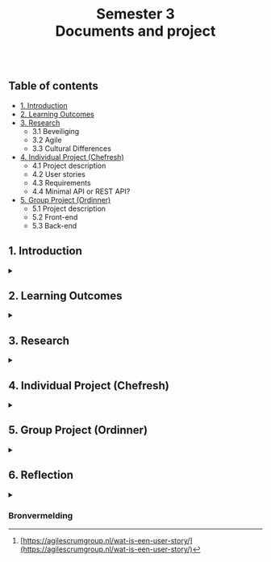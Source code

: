 <h1 align="center">
  Semester 3
  </br>
  Documents and project
</h1>
<br/>

<p align="center"><img alt="" src="https://c.tenor.com/_DOBjnGspYAAAAAC/code-coding.gif"/></p>

## Table of contents
* [1. Introduction](#introduction)
* [2. Learning Outcomes](#learning-outcomes)
* [3. Research](#research)
    * 3.1 Beveiliging
    * 3.2 Agile
    * 3.3 Cultural Differences
* [4. Individual Project (Chefresh)](#individual-project-chefresh)
    * 4.1 Project description
    * 4.2 User stories
    * 4.3 Requirements
    * 4.4 Minimal API or REST API?
* [5. Group Project (Ordinner)](#group-project-ordinner)
    * 5.1 Project description
    * 5.2 Front-end
    * 5.3 Back-end
        
## 1. Introduction

<details>
<summary> </summary>
In this document I describe the learning outcomes, 
</details>

## 2. Learning Outcomes

<details>
<summary> </summary>
<table>
  <tr>
    <th>#</th>
    <th>Name</th>
    <th>Clarification</th>
  </tr>
  <tr>
    <td>
      1
    </td>
    <td>
      You design and build user-friendly, full-stack web applications.
    </td>
    <td>
      User friendly: You apply basic User experience testing and development techniques.
      <br/>
      <br/>
      Full-stack: You design and build a full stack application using commonly accepted front end (Javascript-based framework) and back end techniques (e.g. Object Relational Mapping) choosing and implementing relevant communication protocols and addressing asynchronous communication issues.
    </td>
  </tr>
    <tr>
    <td>
      2
    </td>
    <td>
      You use software tooling and methodology that continuously monitors and improve the software quality during software development.
    </td>
    <td>
      Tooling and methodology: Carry out, monitor and report on unit integration, regression and system tests, with attention for security and performance aspects, as well as applying static code analysis and code reviews.
    </td>
    </tr>
    </tr>
    <tr>
    <td>
      3
    </td>
    <td>
      You choose and implement the most suitable agile software development method for your software project.
    </td>
    <td>
      Choose: You are aware of the most popular agile methods and their underlying agile principles. Your choice of a method is motivated and based on well-defined selection criteria and context analyses.
    </td>
  </tr>
    </tr>
    <tr>
    <td>
      4
    </td>
    <td>
      You design and implement a (semi)automated software release process that matches the needs of the project context.
    </td>
    <td>
      Design and implement: You design a release process and implement a continuous integration and deployment solution (using e.g. Gitlab CI and Docker).
    </td>
  </tr>
    </tr>
    <tr>
    <td>
      5
    </td>
    <td>
      You recognize and take into account cultural differences between project stakeholders and ethical aspects in software development.
    </td>
    <td>
      Recognize: Recognition is based on theoretically substantiated awareness of cultural differences and ethical aspects in software engineering.
      <br/>
      <br/>
      Take into account: Adapt your communication, working, and behavior styles to reflect project stakeholders from different cultures; Address one of the standard Programming Ethical Guidelines (e.g., ACM Code of Ethics and Professional Conduct) in your work.
    </td>
  </tr>
    </tr>
    <tr>
    <td>
      6
    </td>
    <td>
      You analyze (non-functional) requirements, elaborate (architectural) designs and validate them using multiple types of test techniques.
    </td>
    <td>
      Multiple types of test techniques: You apply user acceptance testing and stakeholder feedback to validate the quality of the requirements. You evaluate the quality of the design (e.g., by testing or prototyping) taking into account the formulated quality properties like security and performance.
    </td>
  </tr>
    </tr>
    <tr>
    <td>
      7
    </td>
    <td>
      You analyze and describe simple business processes that are related to your project.
    </td>
    <td>
      Simple: Involving stakeholders, predominantly sequential processes with one or two alternative paths.
      <br/>
      <br/>
      Related: Business processes during which the software that you are developing will be used (business processes that the software must support by fully or partially automating them).
<br/>
<br/>
or
<br/>
<br/>
Business processes needed for the success of your software development project (e.g., product release, market release, financial assurance).
    </td>
  </tr>
    </tr>
    <tr>
    <td>
      8
    </td>
    <td>
      You act in a professional manner during software development and learning.
    </td>
    <td>
      Professional manner: You actively ask and apply feedback from stakeholders and advise them on the most optimal technical and design (architectural) solutions. You choose and substantiate solutions for a given problem.
    </td>
  </tr>
</table>

[⬆️ Back to Table of contents](#table-of-contents)

</details>

## 3. Research

<details>
<summary> </summary>
Door middel van onderzoek heb ik de volgende leeruitkomsten aangetoond:
<br/>
Leeruitkomsten 2, 3 en 5

Lorem ipsum dolor sit amet, consectetur adipiscing elit, sed do eiusmod tempor incididunt ut labore et dolore magna aliqua. Ut enim ad minim veniam, quis nostrud exercitation ullamco laboris nisi ut aliquip ex ea commodo consequat. Duis aute irure dolor in reprehenderit in voluptate velit esse cillum dolore eu fugiat nulla pariatur. Excepteur sint occaecat cupidatat non proident, sunt in culpa qui officia deserunt mollit anim id est laborum.

### 3.1 Beveiliging
Lorem ipsum dolor sit amet, consectetur adipiscing elit, sed do eiusmod tempor incididunt ut labore et dolore magna aliqua. Ut enim ad minim veniam, quis nostrud exercitation ullamco laboris nisi ut aliquip ex ea commodo consequat. Duis aute irure dolor in reprehenderit in voluptate velit esse cillum dolore eu fugiat nulla pariatur. Excepteur sint occaecat cupidatat non proident, sunt in culpa qui officia deserunt mollit anim id est laborum.

### 3.2 Agile
Lorem ipsum dolor sit amet, consectetur adipiscing elit, sed do eiusmod tempor incididunt ut labore et dolore magna aliqua. Ut enim ad minim veniam, quis nostrud exercitation ullamco laboris nisi ut aliquip ex ea commodo consequat. Duis aute irure dolor in reprehenderit in voluptate velit esse cillum dolore eu fugiat nulla pariatur. Excepteur sint occaecat cupidatat non proident, sunt in culpa qui officia deserunt mollit anim id est laborum.

### 3.3 Cultural Differences
Lorem ipsum dolor sit amet, consectetur adipiscing elit, sed do eiusmod tempor incididunt ut labore et dolore magna aliqua. Ut enim ad minim veniam, quis nostrud exercitation ullamco laboris nisi ut aliquip ex ea commodo consequat. Duis aute irure dolor in reprehenderit in voluptate velit esse cillum dolore eu fugiat nulla pariatur. Excepteur sint occaecat cupidatat non proident, sunt in culpa qui officia deserunt mollit anim id est laborum.

[⬆️ Back to Table of contents](#table-of-contents)
  
</details>

## 4. Individual Project (Chefresh)

<details>
<summary> </summary>
Met mijn individuele project (IP) heb ik de volgende leeruitkomsten aangetoond:
<br/>
Leeruitkomsten 1, 2, 4 en 6

### 4.1 Project description
Chefresh is a app developed in C# with the use of a minimal-API backend and a ReactJS front-end.

Purpose of the app: <br/>
Chefresh: the revolutionary inventory app that allows you to keep track of your products in the house by best before date!
This way you will never be faced with surprises in the fridge again and you can prepare the tastiest dishes with food that needs to be consumed the fastest.
So nice for our planet 🌍

### 4.2 User stories
De user stories heb ik beschreven bij de [issues](https://github.com/LamersBart/Semester3/issues).
</br>
Ik heb voor de user stories het volgende format gebruikt [^1]:
* Als: (klant)
* Wil ik: (beschrijving van datgene dat ontwikkeld moet worden)
* Zodat ik: (beschrijving van de reden waarom dat ontwikkeld moet worden)

### 4.3 Requirements
* Front-end language: ReactJS
* Back-end language: .NET 6
* Backend bestaat uit een Minimal API zodat de app ook door derden kan worden geïmplementeerd
* Database voor het bijhouden van producten en voorraad

### 4.4 Minimal API or REST API?
Chefresh versie 1 is een MVC-applicatie met 3-lagen structuur. Dit was nodig om de leeruitkomsten uit semester 2 aan te tonen. Nu wil ik de Chefresh app verder optimaliseren en ga ik een API maken die met een losse front-end communiceerd. Hiervoor heb ik onderzoek gedaan naar een minimal API (zonder controllers) of een standaard API (met controllers).

[⬆️ Back to Table of contents](#table-of-contents)

</details>

## 5. Group Project (Ordinner)

<details>
<summary> </summary>
Met het groepsproject (GP) heb ik de volgende leeruitkomsten aangetoond:
<br/>
Leeruitkomsten 3, 6, 7 en 8

### 5.1 Project description
Ordinner is een applicatie voor gebruik in de horeca. De app is voorzien van meerdere frond-ends en één back-end. Zo is er een front-end voor de restaurant gasten die via de web-app een bestelling kunnen plaatsen die vervolgens word doorgestuurd naar de front-end voor keuken en bar.
Het was een hele uitdaging om alle requirements te verwezenlijken, maar met goed teamwork is het wel gelukt. De stakeholders zijn bij alle opleveringen erg enthousiast geweest over het opgeleverde werk, ze zijn in het hele process ook nauw betrokken geweest. 
  
### 5.2 Front-end
De front-end van Ordinner is geschreven in ReactJS, ik heb me samen met Britt voornamelijk ingespannen voor het front-end gedeelte van de app.
De front-end is regelmatig aangepast op basis van nieuwe feedback van de stakeholders. Omdat we werken in het groepsproject met agile is het project eigenlijk nooit "af", maar is er altijd ruimte voor verbetering. Ik heb de samenwerking met Britt als erg prettig ervaren en we mogen bij zijn met het behaalde resultaat.

### 5.3 Back-end
De back-end van Ordinner is geschreven in JAVA spring-boot en er is gebruik gemaakt van {ORM} voor het genereren van de database.
Omdat ik voornamelijk bezig ben geweest met de front-end is er niet een specifiek item uit de back-end wat ik heb gemaakt. Wel is er veel overleg geweest tussen Maarten en Janine (team back-end) om nieuwe endpoints te maken die vervolgens gebruikt zouden worden in de front-end. Ook deze samenerweking is prettig velopen.

[⬆️ Back to Table of contents](#table-of-contents)  
  
</details>

## 6. Reflection

<details>
<summary> </summary>
Ik heb het derde semester als zeer leerzaam ervaren. Ik heb veel plezier gehad met het groepsproject, mede door het fijne team maar ook de leuke opdracht.
Daarnaast heb ik veel geleerd en toegepast, denk aan ReactJS (zowel bij IP als GP) en het gebruik van een minimal-API. Ook de onderzoeken naar beveiliging hebben me veel gebracht.
Ik weet nu wat de beste manier is om een JWT-token te gebruiken en hoe ik op die manier een veilige API kan bouwen. Dit was mijn nog niet gelukt in semester 1 en 2.

[⬆️ Back to Table of contents](#table-of-contents)  
  
</details>

### Bronvermelding
[^1]: [https://agilescrumgroup.nl/wat-is-een-user-story/](https://agilescrumgroup.nl/wat-is-een-user-story/)
